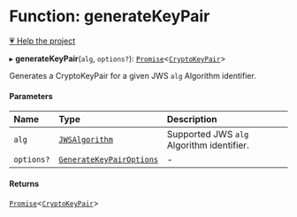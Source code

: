 # Function: generateKeyPair

[💗 Help the project](https://github.com/sponsors/panva)

▸ **generateKeyPair**(`alg`, `options?`): [`Promise`]( https://developer.mozilla.org/en-US/docs/Web/JavaScript/Reference/Global_Objects/Promise )\<[`CryptoKeyPair`]( https://developer.mozilla.org/en-US/docs/Web/API/CryptoKeyPair )\>

Generates a CryptoKeyPair for a given JWS `alg` Algorithm identifier.

#### Parameters

| Name | Type | Description |
| :------ | :------ | :------ |
| `alg` | [`JWSAlgorithm`](../types/JWSAlgorithm.md) | Supported JWS `alg` Algorithm identifier. |
| `options?` | [`GenerateKeyPairOptions`](../interfaces/GenerateKeyPairOptions.md) | - |

#### Returns

[`Promise`]( https://developer.mozilla.org/en-US/docs/Web/JavaScript/Reference/Global_Objects/Promise )\<[`CryptoKeyPair`]( https://developer.mozilla.org/en-US/docs/Web/API/CryptoKeyPair )\>
